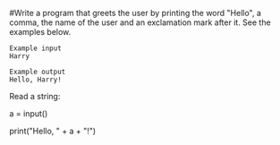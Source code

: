 #Write a program that greets the user by printing the word "Hello", a comma, the name of the user and an exclamation mark after it. See the examples below.

```
Example input
Harry

Example output
Hello, Harry!
```
 Read a string:

a = input()

print("Hello, " + a + "!")
